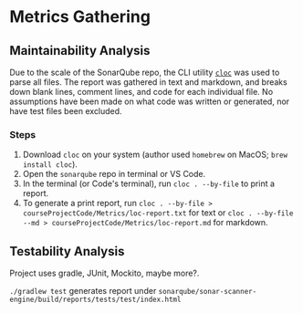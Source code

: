# Metrics Gathering

## Maintainability Analysis

Due to the scale of the SonarQube repo, the CLI utility [`cloc`][cloc] was used to parse all files.
The report was gathered in text and markdown, and breaks down blank lines, comment lines, and code
for each individual file. No assumptions have been made on what code was written or generated, nor
have test files been excluded.

### Steps

1. Download `cloc` on your system (author used `homebrew` on MacOS; `brew install cloc`).
2. Open the `sonarqube` repo in terminal or VS Code.
3. In the terminal (or Code's terminal), run `cloc . --by-file` to print a report.
4. To generate a print report, run `cloc . --by-file > courseProjectCode/Metrics/loc-report.txt` for
   text or `cloc . --by-file --md > courseProjectCode/Metrics/loc-report.md` for markdown.

[cloc]: https://github.com/AlDanial/cloc

## Testability Analysis

Project uses gradle, JUnit, Mockito, maybe more?.

 `./gradlew test`
 generates report under `sonarqube/sonar-scanner-engine/build/reports/tests/test/index.html`
